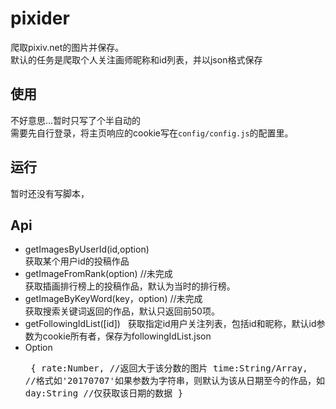 
# pixider 
爬取pixiv.net的图片并保存。  
默认的任务是爬取个人关注画师昵称和id列表，并以json格式保存  


## 使用
不好意思...暂时只写了个半自动的  
需要先自行登录，将主页响应的cookie写在`config/config.js`的配置里。  

## 运行

暂时还没有写脚本，


## Api
 * getImagesByUserId(id,option)  
 获取某个用户id的投稿作品
 * getImageFromRank(option) //未完成  
 获取插画排行榜上的投稿作品，默认为当时的排行榜。
 * getImageByKeyWord(key，option) //未完成  
 获取搜索关键词返回的作品，默认只返回前50项。
 * getFollowingIdList([id])  
 获取指定id用户关注列表，包括id和昵称，默认id参数为cookie所有者，保存为followingIdList.json
 * Option<pre>
  {
  rate:Number,		     //返回大于该分数的图片
  time:String/Array, 	//格式如'20170707'如果参数为字符串，则默认为该从日期至今的作品，如果为数组，则为数组内两个日期之间的作品
  day:String		   //仅获取该日期的数据
  }
</pre>
